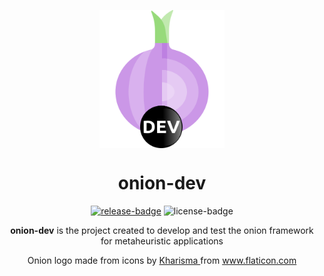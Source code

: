 <div align="center"> 
  
<img src=https://github.com/OnionFramework/onion-dev/blob/main/onion-dev.png align="top"
     alt="Onion Logo by flaticon.com" width="200">


# onion-dev
  
[![release-badge]][releases]
![license-badge]
  
**onion-dev** is the project created to develop and test the onion framework for metaheuristic applications 
  
</div>


  
<div align=center> Onion logo made from icons by <a href="https://www.flaticon.com/authors/kharisma" title="Kharisma"> Kharisma </a> from <a href="https://www.flaticon.com/" title="Flaticon">www.flaticon.com</a></div>


[release-badge]: https://img.shields.io/github/v/release/OnionFramework/onion-dev?color=blueviolet
[releases]: https://github.com/OnionFramework/onion-dev/releases
[license-badge]: https://img.shields.io/github/license/OnionFramework/onion-dev?color=blue
